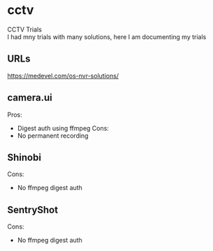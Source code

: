 # cctv
CCTV Trials  
I had mny trials with many solutions, here I am documenting my trials
## URLs
https://medevel.com/os-nvr-solutions/
## camera.ui
Pros:
- Digest auth using ffmpeg
Cons:
- No permanent recording
## Shinobi
Cons:
- No ffmpeg digest auth
## SentryShot
Cons:
- No ffmpeg digest auth